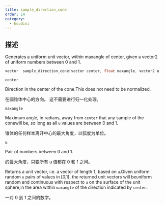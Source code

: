 ```yaml
---
title: sample_direction_cone
order: 14
category:
  - houdini
---
```

    
## 描述

Generates a uniform unit vector, within maxangle of center, given a vector2 of
uniform numbers between 0 and 1.

```c
vector  sample_direction_cone(vector center, float maxangle, vector2 u)
```

`center`

Direction in the center of the cone.This does not need to be normalized.

在圆锥体中心的方向。 这不需要进行归一化处理。

`maxangle`

Maximum angle, in radians, away from `center` that any sample of the conewill
be, so long as all `u` values are between 0 and 1.

锥体的任何样本离开中心的最大角度，以弧度为单位。

`u`

Pair of numbers between 0 and 1.

的最大角度，只要所有 u 值都在 0 和 1 之间。

Returns a unit vector, i.e. a vector of length 1, based on `u`.Given uniform
random `u` pairs of values in [0,1), the returned unit vectors will beuniform
random and continuous with respect to `u` on the surface of the unit sphere,in
the area within `maxangle` of the direction indicated by `center`.

一对 0 到 1 之间的数字。
